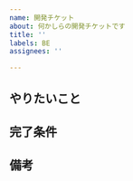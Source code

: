 ```yaml
---
name: 開発チケット
about: 何かしらの開発チケットです
title: ''
labels: BE
assignees: ''

---
```


## やりたいこと

## 完了条件

## 備考
